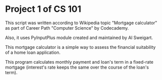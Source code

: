 # Project 1 of CS 101
This script was written according to Wikipedia topic "Mortgage calculator" as part of Career Path "Computer Science" by Codecademy.

Also, it uses PyInputPlus module created and maintained by Al Sweigart.

This mortgage calculator is a simple way to assess the financial suitability of a home loan application.

This program calculates monthly payment and loan's term in a fixed-rate mortgage (interest's rate keeps the same over the course of the loan's term).

 

